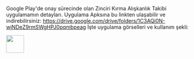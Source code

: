 Google Play'de onay sürecinde olan Zinciri Kırma Alışkanlık Takibi uygulamamın detayları. Uygulama Apksına bu linkten ulaşabilir ve indirebilirsiniz: https://drive.google.com/drive/folders/1C3AQi0N-wjNDeZ9rmSWgHPJ0pqmbpeag
İşte uygulama görselleri ve kullanım şekli:

<img src="(https://github.com/AliDmrcIo/ZinciriKirma/assets/110434358/bb76e4b9-9d85-48f8-9d63-01cda3bf7785)https://github.com/AliDmrcIo/ZinciriKirma/assets/110434358/bb76e4b9-9d85-48f8-9d63-01cda3bf7785" width="48">

